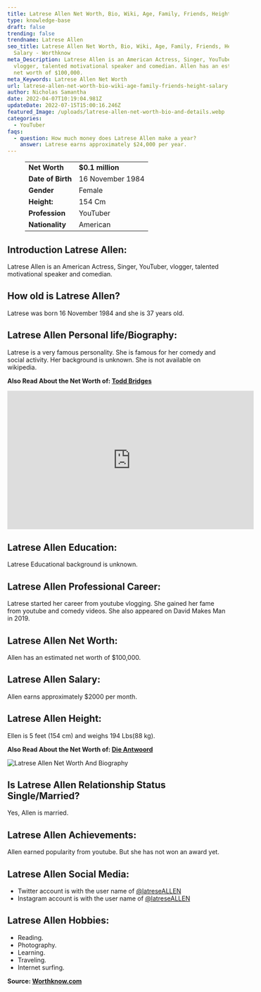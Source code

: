 ```yaml
---
title: Latrese Allen Net Worth, Bio, Wiki, Age, Family, Friends, Height & Salary
type: knowledge-base
draft: false
trending: false
trendname: Latrese Allen
seo_title: Latrese Allen Net Worth, Bio, Wiki, Age, Family, Friends, Height &
  Salary - Worthknow
meta_Description: Latrese Allen is an American Actress, Singer, YouTuber,
  vlogger, talented motivational speaker and comedian. Allen has an estimated
  net worth of $100,000.
meta_Keywords: Latrese Allen Net Worth
url: latrese-allen-net-worth-bio-wiki-age-family-friends-height-salary
author: Nicholas Samantha
date: 2022-04-07T10:19:04.981Z
updateDate: 2022-07-15T15:00:16.246Z
featured_Image: /uploads/latrese-allen-net-worth-bio-and-details.webp
categories:
  - YouTuber
faqs:
  - question: How much money does Latrese Allen make a year?
    answer: Latrese earns approximately $24,000 per year.
---
```

<figure class="wp-block-table is-style-stripes">
  <table>
    <tbody>
      <tr>
        <td>
          <strong>Net Worth</strong>
        </td>
        <td>
          <strong>$0.1 million</strong>
        </td>
      </tr>
      <tr>
        <td>
          <strong>Date of Birth</strong>
        </td>
        <td>16 November 1984</td>
      </tr>
      <tr>
        <td>
          <strong>Gender</strong>
        </td>
        <td>Female</td>
      </tr>
      <tr>
        <td>
          <strong>Height:</strong>
        </td>
        <td>154 Cm</td>
      </tr>
      <tr>
        <td>
          <strong>Profession</strong>
        </td>
        <td>YouTuber</td>
      </tr>
      <tr>
        <td>
          <strong>Nationality</strong>
        </td>
        <td>American</td>
      </tr>
    </tbody>
  </table>
</figure>

## **Introduction Latrese Allen:**

Latrese Allen is an American Actress, Singer, YouTuber, vlogger, talented motivational speaker and comedian.

## **How old is Latrese Allen?**

Latrese was born 16 November 1984 and she is 37 years old.

## **Latrese Allen Personal life/Biography:**

Latrese is a very famous personality. She is famous for her comedy and social activity. Her background is unknown. She is not available on wikipedia.

**Also Read About the Net Worth of: <a href="https://worthknow.com/todd-bridges-net-worth-bio-wiki-age-family-friends-height-salary/" target="_blank" rel="noopener">Todd Bridges</a>**

<iframe width="560" height="315" src="https://www.youtube.com/embed/JYTkCnvMZzk" title="YouTube video player" frameborder="0" allow="accelerometer; autoplay; clipboard-write; encrypted-media; gyroscope; picture-in-picture" allowfullscreen></iframe>

## **Latrese Allen Education:**

Latrese Educational background is unknown.

## **Latrese Allen Professional Career:**

Latrese started her career from youtube vlogging. She gained her fame from youtube and comedy videos. She also appeared on David Makes Man in 2019. 

## **Latrese Allen Net Worth:**

Allen has an estimated net worth of $100,000.

## **Latrese Allen Salary:**

Allen earns approximately $2000 per month.

## **Latrese Allen Height:**

Ellen is 5 feet (154 cm) and weighs 194 Lbs(88 kg).

**Also Read About the Net Worth of: <a href="https://worthknow.com/die-antwoord-net-worth-bio-wiki-age-family-friends-height-salary/" target="_blank" rel="noopener">Die Antwoord</a>**

![Latrese Allen Net Worth And Biography](/uploads/latrese-allen-net-worth-.webp)

## **Is Latrese Allen Relationship Status Single/Married?**

Yes, Allen is married.

## **Latrese Allen Achievements:**

Allen earned popularity from youtube. But she has not won an award yet.

## **Latrese Allen Social Media:**

* Twitter account is with the user name of <a href="https://twitter.com/latreseallen" target="_blank" rel="nofollow" rel="noopener">@latreseALLEN</a>
* Instagram account is with the user name of <a href="https://www.instagram.com/latreseallen2/" target="_blank" rel="nofollow" rel="noopener">@latreseALLEN</a>

## **Latrese Allen Hobbies:**

* Reading.
* Photography.
* Learning.
* Traveling.
* Internet surfing.

**Source: <a href="https://worthknow.com/" target="_blank" rel="noopener">Worthknow.com</a>**